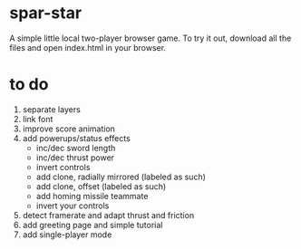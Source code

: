# spar-star
A simple little local two-player browser game. To try it out, download all the files and open index.html in your browser.

# to do
1. separate layers
2. link font
3. improve score animation
4. add powerups/status effects
   - inc/dec sword length
   - inc/dec thrust power
   - invert controls
   - add clone, radially mirrored (labeled as such)
   - add clone, offset (labeled as such)
   - add homing missile teammate
   - invert your controls
5. detect framerate and adapt thrust and friction
6. add greeting page and simple tutorial
7. add single-player mode 